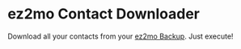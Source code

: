 ez2mo Contact Downloader
========================

Download all your contacts from your <a href="http://ez2mo.com/aiocontacts/view/index.php">ez2mo Backup</a>.
Just execute!